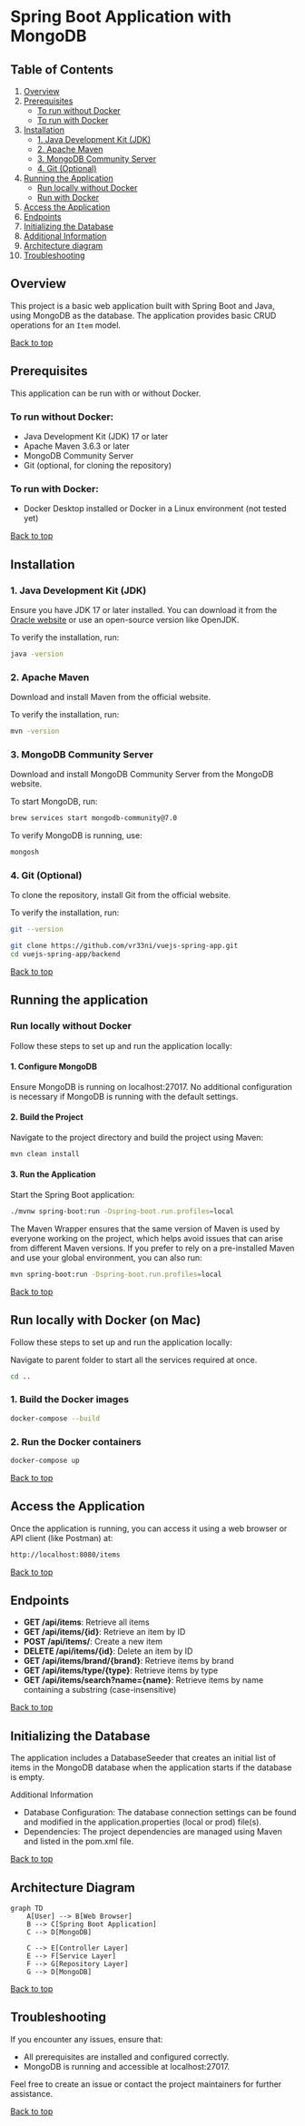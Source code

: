 # Spring Boot Application with MongoDB

## Table of Contents

1. [Overview](#overview)
2. [Prerequisites](#prerequisites)
    - [To run without Docker](#to-run-without-docker)
    - [To run with Docker](#to-run-with-docker)
3. [Installation](#installation)
    - [1. Java Development Kit (JDK)](#1-java-development-kit-jdk)
    - [2. Apache Maven](#2-apache-maven)
    - [3. MongoDB Community Server](#3-mongodb-community-server)
    - [4. Git (Optional)](#4-git-optional)
4. [Running the Application](#running-the-application)
    - [Run locally without Docker](#run-locally-without-docker)
    - [Run with Docker](#run-with-docker)
5. [Access the Application](#access-the-application)
6. [Endpoints](#endpoints)
7. [Initializing the Database](#initializing-the-database)
8. [Additional Information](#additional-information)
9. [Architecture diagram](#architecture-diagram)
10. [Troubleshooting](#troubleshooting)

## Overview

This project is a basic web application built with Spring Boot and Java, using MongoDB as the database. The application provides basic CRUD operations for an `Item` model.

[Back to top](#table-of-contents)

## Prerequisites

This application can be run with or without Docker.

### To run without Docker:

- Java Development Kit (JDK) 17 or later
- Apache Maven 3.6.3 or later
- MongoDB Community Server
- Git (optional, for cloning the repository)

### To run with Docker:

- Docker Desktop installed or Docker in a Linux environment (not tested yet)

[Back to top](#table-of-contents)

## Installation

### 1. Java Development Kit (JDK)

Ensure you have JDK 17 or later installed. You can download it from the [Oracle website](https://www.oracle.com/java/technologies/javase-jdk17-downloads.html) or use an open-source version like OpenJDK.

To verify the installation, run:

```sh
java -version
```

### 2. Apache Maven

Download and install Maven from the official website.

To verify the installation, run:

```sh
mvn -version
```

### 3. MongoDB Community Server

Download and install MongoDB Community Server from the MongoDB website.

To start MongoDB, run:

```sh
brew services start mongodb-community@7.0
```

To verify MongoDB is running, use:

```sh
mongosh
```

### 4. Git (Optional)

To clone the repository, install Git from the official website.

To verify the installation, run:

```sh
git --version
```

```sh
git clone https://github.com/vr33ni/vuejs-spring-app.git
cd vuejs-spring-app/backend
```

[Back to top](#table-of-contents)

## Running the application

### Run locally without Docker

Follow these steps to set up and run the application locally:

#### 1. Configure MongoDB

Ensure MongoDB is running on localhost:27017. No additional configuration is necessary if MongoDB is running with the default settings.

#### 2. Build the Project

Navigate to the project directory and build the project using Maven:

```sh
mvn clean install
```

#### 3. Run the Application

Start the Spring Boot application:

```sh
./mvnw spring-boot:run -Dspring-boot.run.profiles=local
```

The Maven Wrapper ensures that the same version of Maven is used by everyone working on the project, which helps avoid issues that can arise from different Maven versions.
If you prefer to rely on a pre-installed Maven and use your global environment, you can also run:

 ```sh
mvn spring-boot:run -Dspring-boot.run.profiles=local
```

[Back to top](#table-of-contents)

## Run locally with Docker (on Mac)

Follow these steps to set up and run the application locally:

Navigate to parent folder to start all the services required at once.

```sh
cd ..
```

### 1. Build the Docker images

```sh
docker-compose --build
```

### 2. Run the Docker containers

```sh
docker-compose up                           
```

[Back to top](#table-of-contents)

## Access the Application

Once the application is running, you can access it using a web browser or API client (like Postman) at:

```sh
http://localhost:8080/items
```

[Back to top](#table-of-contents)

## Endpoints

- **GET /api/items**: Retrieve all items
- **GET /api/items/{id}**: Retrieve an item by ID
- **POST /api/items/**: Create a new item
- **DELETE /api/items/{id}**: Delete an item by ID
- **GET /api/items/brand/{brand}**: Retrieve items by brand
- **GET /api/items/type/{type}**: Retrieve items by type
- **GET /api/items/search?name={name}**: Retrieve items by name containing a substring (case-insensitive)

[Back to top](#table-of-contents)

## Initializing the Database

The application includes a DatabaseSeeder that creates an initial list of items in the MongoDB database when the application starts if the database is empty.

Additional Information

- Database Configuration: The database connection settings can be found and modified in the application.properties (local or prod) file(s).
- Dependencies: The project dependencies are managed using Maven and listed in the pom.xml file.

[Back to top](#table-of-contents)

## Architecture Diagram

```mermaid
graph TD
    A[User] --> B[Web Browser]
    B --> C[Spring Boot Application]
    C --> D[MongoDB]

    C --> E[Controller Layer]
    E --> F[Service Layer]
    F --> G[Repository Layer]
    G --> D[MongoDB]
```
[Back to top](#table-of-contents)

## Troubleshooting

If you encounter any issues, ensure that:

- All prerequisites are installed and configured correctly.
- MongoDB is running and accessible at localhost:27017.

Feel free to create an issue or contact the project maintainers for further assistance.

[Back to top](#table-of-contents)
